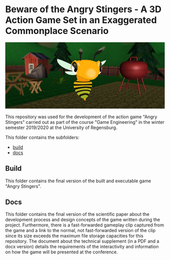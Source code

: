 # Beware of the Angry Stingers - A 3D Action Game Set in an Exaggerated Commonplace Scenario
![Starting Scene](https://github.com/Cele3x/game-engineering/blob/master/status-reports/20200205/wasp_teaser.png)

This repository was used for the development of the action game "Angry Stingers" carried out as part of the course "Game Engineering" in the winter semester 2019/2020 at the University of Regensburg. 

This folder contains the subfolders: 
- [build](https://github.com/Cele3x/game-engineering/tree/master/submission/build)
- [docs](https://github.com/Cele3x/game-engineering/tree/master/submission/docs)

## Build 
This folder contains the final version of the built and executable game "Angry Stingers".

## Docs
This folder contains the final version of the scientific paper about the development process and design concepts of the game written during the project. 
Furthermore, there is a fast-forwarded gameplay clip captured from the game and a link to the normal, not fast-forwarded version of the clip since its size exceeds the maximum file storage capacities for this repository.
The document about the technical supplement (in a PDF and a docx version) details the requirements of the interactivity and information on how the game will be presented at the conference.
